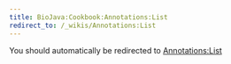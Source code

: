 ```yaml
---
title: BioJava:Cookbook:Annotations:List
redirect_to: /_wikis/Annotations:List
---
```


You should automatically be redirected to [Annotations:List](/_wikis/Annotations:List)
